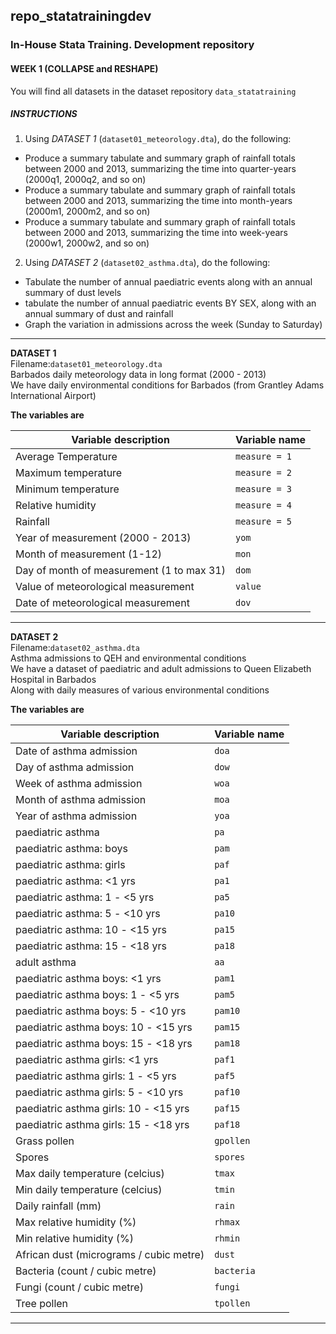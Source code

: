 ## repo_statatrainingdev
### In-House Stata Training. Development repository

#### WEEK 1 (COLLAPSE and RESHAPE)
You will find all datasets in the dataset repository `data_statatraining`  

##### INSTRUCTIONS

1. Using *DATASET 1* (`dataset01_meteorology.dta`), do the following:<br/>
  - Produce a summary tabulate and summary graph of rainfall totals between 2000 and 2013,
      summarizing the time into quarter-years (2000q1, 2000q2, and so on)
  - Produce a summary tabulate and summary graph of rainfall totals between 2000 and 2013,
      summarizing the time into month-years (2000m1, 2000m2, and so on)
  - Produce a summary tabulate and summary graph of rainfall totals between 2000 and 2013,
      summarizing the time into week-years (2000w1, 2000w2, and so on)

2. Using *DATASET 2* (`dataset02_asthma.dta`), do the following:<br/>
  - Tabulate the number of annual paediatric events along with an annual summary of dust levels
  - tabulate the number of annual paediatric events BY SEX, along with an annual summary of
      dust and rainfall
  - Graph the variation in admissions across the week (Sunday to Saturday)

___  
**DATASET 1**  
Filename:`dataset01_meteorology.dta`  
Barbados daily meteorology data in long format (2000 - 2013)  
We have daily environmental conditions for Barbados (from Grantley Adams International Airport)  
  
**The variables are**  

|Variable description|Variable name|
|---|---|
|Average Temperature |`measure = 1`|
|Maximum temperature |`measure = 2`|
|Minimum temperature |`measure = 3`|
|Relative humidity   |`measure = 4`|
|Rainfall            |`measure = 5`|
|Year of measurement (2000 - 2013)|`yom`|
|Month of measurement (1-12)|`mon`|
|Day of month of measurement (1 to max 31)|`dom`|
|Value of meteorological measurement|`value`|
|Date of meteorological measurement|`dov`|  
___

**DATASET 2**  
Filename:`dataset02_asthma.dta`  
Asthma admissions to QEH and environmental conditions  
We have a dataset of paediatric and adult admissions to Queen Elizabeth Hospital in Barbados  
Along with daily measures of various environmental conditions  
  
**The variables are**

|Variable description|Variable name|
|---|---|
|Date of asthma admission|`doa`|
|Day of asthma admission|`dow`|
|Week of asthma admission|`woa`|
|Month of asthma admission|`moa`|
|Year of asthma admission|`yoa`|
|paediatric asthma|`pa`|
|paediatric asthma: boys|`pam`|
|paediatric asthma: girls|`paf`|
|paediatric asthma: <1 yrs|`pa1`|
|paediatric asthma: 1 - <5 yrs|`pa5`|
|paediatric asthma: 5 - <10 yrs|`pa10`|
|paediatric asthma: 10 - <15 yrs|`pa15`|
|paediatric asthma: 15 - <18 yrs|`pa18`|
|adult asthma|`aa`|
|paediatric asthma boys: <1 yrs|`pam1`|
|paediatric asthma boys: 1 - <5 yrs|`pam5`|
|paediatric asthma boys: 5 - <10 yrs|`pam10`|
|paediatric asthma boys: 10 - <15 yrs|`pam15`|
|paediatric asthma boys: 15 - <18 yrs|`pam18`|
|paediatric asthma girls: <1 yrs|`paf1`|
|paediatric asthma girls: 1 - <5 yrs|`paf5`|
|paediatric asthma girls: 5 - <10 yrs|`paf10`|
|paediatric asthma girls: 10 - <15 yrs|`paf15`|
|paediatric asthma girls: 15 - <18 yrs|`paf18`|
|Grass pollen|`gpollen`|
|Spores|`spores`|
|Max daily temperature (celcius)|`tmax`|
|Min daily temperature (celcius)|`tmin`|
|Daily rainfall (mm)|`rain`|
|Max relative humidity (%)|`rhmax`|
|Min relative humidity (%)|`rhmin`|
|African dust (micrograms / cubic metre)|`dust`|
|Bacteria (count / cubic metre)|`bacteria`|
|Fungi (count / cubic metre)|`fungi`|
|Tree pollen|`tpollen`|
___
